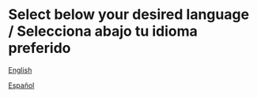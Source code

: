 # Select below your desired language / Selecciona abajo tu idioma preferido

[English](https://github.com/Muxutruk2/CryptPasswords/blob/main/README-en.md)

[Español](https://github.com/Muxutruk2/CryptPasswords/blob/main/README-es.md)
